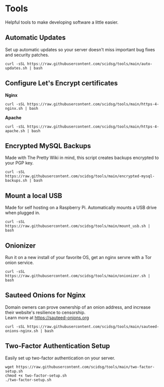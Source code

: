 # Tools

Helpful tools to make developing software a little easier.

## Automatic Updates
Set up automatic updates so your server doesn't miss important bug fixes and security patches.
```
curl -sSL https://raw.githubusercontent.com/scidsg/tools/main/auto-updates.sh | bash
```

## Configure Let's Encrypt certificates
**Nginx**
```
curl -sSL https://raw.githubusercontent.com/scidsg/tools/main/https-4-nginx.sh | bash
```
**Apache**
```
curl -sSL https://raw.githubusercontent.com/scidsg/tools/main/https-4-apache.sh | bash
```

## Encrypted MySQL Backups
Made with The Pretty Wiki in mind, this script creates backups encrypted to your PGP key.
```
curl -sSL https://raw.githubusercontent.com/scidsg/tools/main/encrypted-mysql-backups.sh | bash
```

## Mount a local USB
Made for self hosting on a Raspberry Pi. Automatically mounts a USB drive when plugged in.
```
curl -sSL https://raw.githubusercontent.com/scidsg/tools/main/mount_usb.sh | bash
```

## Onionizer
Run it on a new install of your favorite OS, get an nginx servre with a Tor onion service. 
```
curl -sSL https://raw.githubusercontent.com/scidsg/tools/main/onionizer.sh | bash
```

## Sauteed Onions for Nginx
Domain owners can prove ownership of an onion address, and increase their website's resilience to censorship.  
Learn more at https://sauteed-onions.org
```
curl -sSL https://raw.githubusercontent.com/scidsg/tools/main/sauteed-onions-nginx.sh | bash
```

## Two-Factor Authentication Setup
Easily set up two-factor authentication on your server.
```
wget https://raw.githubusercontent.com/scidsg/tools/main/two-factor-setup.sh
chmod +x two-factor-setup.sh
./two-factor-setup.sh
```
